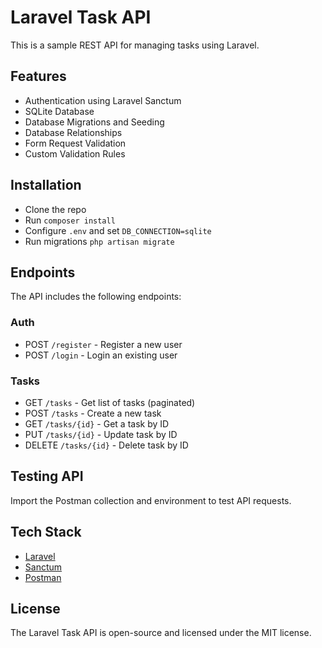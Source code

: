 
# Laravel Task API

This is a sample REST API for managing tasks using Laravel.

## Features

- Authentication using Laravel Sanctum
- SQLite Database
- Database Migrations and Seeding
- Database Relationships 
- Form Request Validation
- Custom Validation Rules

## Installation

- Clone the repo
- Run `composer install`
- Configure `.env` and set `DB_CONNECTION=sqlite`
- Run migrations `php artisan migrate`

## Endpoints

The API includes the following endpoints:

### Auth

- POST `/register` - Register a new user
- POST `/login` - Login an existing user

### Tasks

- GET `/tasks` - Get list of tasks (paginated)
- POST `/tasks` - Create a new task
- GET `/tasks/{id}` - Get a task by ID
- PUT `/tasks/{id}` - Update task by ID
- DELETE `/tasks/{id}` - Delete task by ID

## Testing API

Import the Postman collection and environment to test API requests.

## Tech Stack

- [Laravel](https://laravel.com/)
- [Sanctum](https://laravel.com/docs/sanctum)
- [Postman](https://www.postman.com/) 

## License

The Laravel Task API is open-source and licensed under the MIT license.

